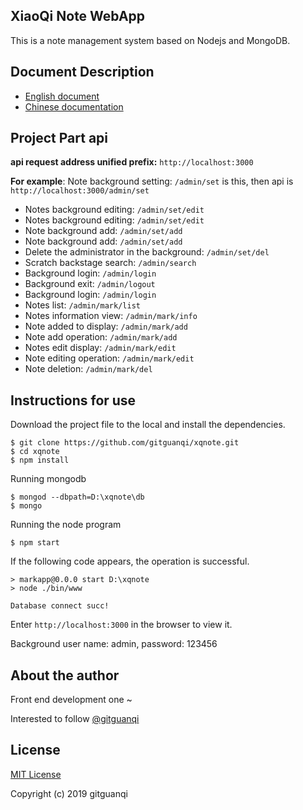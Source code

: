 ﻿## XiaoQi Note WebApp

This is a note management system based on Nodejs and MongoDB.

## Document Description

+ [English document](README.md)
+ [Chinese documentation](zh-CN.md)

## Project Part api

**api request address unified prefix:** `http://localhost:3000`

**For example**: Note background setting: `/admin/set` is this, then api is `http://localhost:3000/admin/set`

+ Notes background editing: `/admin/set/edit`
+ Notes background editing: `/admin/set/edit`
+ Note background add: `/admin/set/add`
+ Note background add: `/admin/set/add`
+ Delete the administrator in the background: `/admin/set/del`
+ Scratch backstage search: `/admin/search`
+ Background login: `/admin/login`
+ Background exit: `/admin/logout`
+ Background login: `/admin/login`
+ Notes list: `/admin/mark/list`
+ Notes information view: `/admin/mark/info`
+ Note added to display: `/admin/mark/add`
+ Note add operation: `/admin/mark/add`
+ Notes edit display: `/admin/mark/edit`
+ Note editing operation: `/admin/mark/edit`
+ Note deletion: `/admin/mark/del`

## Instructions for use

Download the project file to the local and install the dependencies.

```
$ git clone https://github.com/gitguanqi/xqnote.git
$ cd xqnote
$ npm install
```

Running mongodb

```
$ mongod --dbpath=D:\xqnote\db
$ mongo
```

Running the node program

```
$ npm start
```

If the following code appears, the operation is successful.

```
> markapp@0.0.0 start D:\xqnote
> node ./bin/www

Database connect succ!
```

Enter `http://localhost:3000` in the browser to view it.

Background user name: admin, password: 123456

## About the author

Front end development one ~

Interested to follow [@gitguanqi](https://github.com/gitguanqi)

## License

[MIT License](http://opensource.org/licenses/MIT)

Copyright (c) 2019 gitguanqi